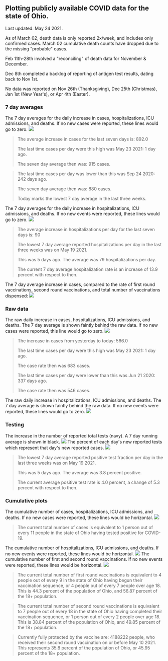 ## Plotting publicly available COVID data for the state of Ohio. 

Last updated: May 24 2021. 

As of March 02, death data is only reported 2x/week, and includes only confirmed cases. March 02 cumulative death counts have dropped due to the missing "probable" cases.

Feb 11th-28th involved a "reconciling" of death data for November & December.

Dec 8th completed a backlog of reporting of antigen test results, dating back to Nov 1st.

No data was reported on Nov 26th (Thanksgiving), Dec 25th (Christmas), Jan 1st (New Year's), or Apr 4th (Easter).
### 7 day averages
The 7 day averages for the daily increase in cases, hospitalizations, ICU admissions, and deaths. If no new cases were reported, these lines would go to zero.
![](7dayaverage_cases.png)

>The average increase in cases for the last seven days is: 892.0
>
>The last time cases per day were this high was May 23 2021: 1 day ago.
>
>The seven day average then was: 915 cases.

>
>The last time cases per day was lower than this was Sep 24 2020: 242 days ago.
>
>The seven day average then was: 880 cases.
>
>Today marks the lowest 7 day average in the last three weeks.

The 7 day averages for the daily increase in hospitalizations, ICU admissions, and deaths. If no new events were reported, these lines would go to zero.
![](7dayaverage_hospital.png)

>The average increase in hospitalizations per day for the last seven days is: 90
>
>The lowest 7 day average reported hospitalizations per day in the last three weeks was on May 19 2021.
>
>This was 5 days ago. The average was 79 hospitalizations per day.
>
>The current 7 day average hospitalization rate is an increase of 13.9 percent with respect to then.

The 7 day average increase in cases, compared to the rate of first round vaccinations, second round vaccinations, and total number of vaccinations dispensed:
![](DailyVaccinationsCases.png)

### Raw data
The raw daily increase in cases, hospitalizations, ICU admissions, and deaths. The 7 day average is shown faintly behind the raw data. If no new cases were reported, this line would go to zero.
![](DailyCases.png)

>The increase in cases from yesterday to today: 566.0 
>
>The last time cases per day were this high was May 23 2021: 1 day ago. 
>
>The case rate then was 683 cases.
>
>The last time cases per day were lower than this was Jun 21 2020: 337 days ago. 
>
>The case rate then was 546 cases.

The raw daily increase in hospitalizations, ICU admissions, and deaths. The 7 day average is shown faintly behind the raw data. If no new events were reported, these lines would go to zero.
![](DailyHospitalizations.png)

### Testing

The increase in the number of reported total tests (navy). A 7 day running average is shown in black.
![](DailyTests.png)
The percent of each day's new reported tests which represent that day's new reported cases.
![](percentpositive_tests.png)

>The lowest 7 day average reported positive test fraction per day in the last three weeks was on May 19 2021.
>
>This was 5 days ago. The average was 3.8 percent positive. 
>
>The current average positive test rate is 4.0 percent, a change of 5.3 percent with respect to then. 

### Cumulative plots
The cumulative number of cases, hospitalizations, ICU admissions, and deaths. If no new cases were reported, these lines would be horizontal.
![](Cases.png)

>The current total number of cases is equivalent to 1 person out of every 11 people in the state of Ohio having tested positive for COVID-19.

The cumulative number of hospitalizations, ICU admissions, and deaths. If no new events were reported, these lines would be horizontal.
![](Hospitalizations.png)
The cumulative number of first and second round vaccinations. If no new events were reported, these lines would be horizontal.
![](Vaccinations.png)

>The current total number of first round vaccinations is equivalent to 4 people out of every 9 in the state of Ohio having begun their vaccination sequence, or 4 people out of every 7 people over age 18.
 >This is 44.3 percent of the population of Ohio, and 56.87 percent of the 18+ population.

>The current total number of second round vaccinations is equivalent to 7 people out of every 18 in the state of Ohio having completed their vaccination sequence, or 1 person out of every 2 people over age 18. 
>This is 38.84 percent of the population of Ohio, and 49.85 percent of the 18+ population.

>Currently fully protected by the vaccine are: 4188222 people, who received their second round vaccination on or before May 10 2021.
>This represents 35.8 percent of the population of Ohio, or 45.95 percent of the 18+ population.

